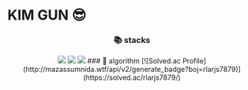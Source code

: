 # KIM GUN :sunglasses:
<div align="center">
  
  ### 📚 stacks
  <img src="https://img.shields.io/badge/java-007396?style=for-the-badge&logo=java&logoColor=white"> 
  <img src="https://img.shields.io/badge/spring-6DB33F?style=for-the-badge&logo=spring&logoColor=white"> 
  <img src="https://img.shields.io/badge/mysql-4479A1?style=for-the-badge&logo=mysql&logoColor=white"> 
  ### 🦿 algorithm
  [![Solved.ac Profile](http://mazassumnida.wtf/api/v2/generate_badge?boj=rlarjs7879)](https://solved.ac/rlarjs7879/)

</div>
